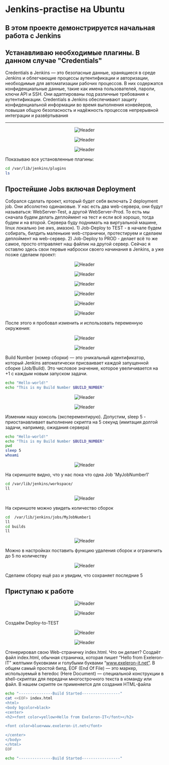 # Jenkins-practise на Ubuntu

В этом проекте демонстрируется начальная работа с Jenkins
---

## Устанавливаю необходимые плагины. В данном случае "Credentials"

Credentials в Jenkins — это безопасные данные, хранящиеся в среде Jenkins и облегчающие процессы аутентификации и авторизации, необходимые для автоматизации рабочих процессов. В них содержатся конфиденциальные данные, такие как имена пользователей, пароли, ключи API и SSH. Они адаптированы под различные требования к аутентификации. Credentials в Jenkins обеспечивают защиту конфиденциальной информации во время выполнения конвейеров, повышая общую безопасность и надёжность процессов непрерывной интеграции и развёртывания

--- 
<p align="center">
  <img src="https://github.com/exeleron07/jenkins-practice/blob/5d387d6ba53050b91c462566ef16dc4b740af82e/img/1.png" alt="Header">
</p>
<p align="center">
  <img src="https://github.com/exeleron07/jenkins-practice/blob/5d387d6ba53050b91c462566ef16dc4b740af82e/img/2.png" alt="Header">
</p>

<p align="center">
  <img src="https://github.com/exeleron07/jenkins-practice/blob/87c6a35dd2bcc8974594611ca71955f6dae73505/img/3.png" alt="Header">
</p>

Показываю все установленные плагины:

```bash
cd /var/lib/jenkins/plugins
ls
```
## Простейшие Jobs включая Deployment

Собрался сделать проект, который будет себя включать 2 deployment job. Они абсолютно одинаковые. У нас есть два web-сервера, они будут называться: WebServer-Test, а другой WebServer-Prod. То есть мы сначала будем делать деплоймент на тест и если всё хорошо, тогда будем и на второй. Сервера буду поднимать на виртуальной машине, linux локально (не aws, амазон).    1) Job-Deploy to TEST - в начале будем собирать, билдить маленькие web-странички, протестируем и сделаем деплоймент на web-сервер. 2) Job-Deploy to PROD - делает всё то же самое, просто отправляет наш файлик на другой сервер. Сейчас я оставлю здесь свои первые наброски своего начинания в Jenkins, а уже позже сделаем проект:

<p align="center">
  <img src="https://github.com/exeleron07/jenkins-practice/blob/86b373b4fd998480ac4c1c18136730d19367a181/img/4.png" alt="Header">
</p>
<p align="center">
  <img src="https://github.com/exeleron07/jenkins-practice/blob/86b373b4fd998480ac4c1c18136730d19367a181/img/5.png" alt="Header">
</p>
<p align="center">
  <img src="https://github.com/exeleron07/jenkins-practice/blob/86b373b4fd998480ac4c1c18136730d19367a181/img/6.png" alt="Header">
</p>
<p align="center">
  <img src="https://github.com/exeleron07/jenkins-practice/blob/86b373b4fd998480ac4c1c18136730d19367a181/img/7.png" alt="Header">
</p>
<p align="center">
  <img src="https://github.com/exeleron07/jenkins-practice/blob/86b373b4fd998480ac4c1c18136730d19367a181/img/8.png" alt="Header">
</p>
<p align="center">
  <img src="https://github.com/exeleron07/jenkins-practice/blob/86b373b4fd998480ac4c1c18136730d19367a181/img/9.png" alt="Header">
</p>

После этого я пробовал изменить и использовать переменную окружения:

<p align="center">
  <img src="https://github.com/exeleron07/jenkins-practice/blob/86b373b4fd998480ac4c1c18136730d19367a181/img/10.png" alt="Header">
</p>
<p align="center">
  <img src="https://github.com/exeleron07/jenkins-practice/blob/86b373b4fd998480ac4c1c18136730d19367a181/img/11.png" alt="Header">
</p>

Build Number (номер сборки) — это уникальный идентификатор, который Jenkins автоматически присваивает каждой запущенной сборке (Job/Build). Это числовое значение, которое увеличивается на +1 с каждым новым запуском задачи.

```bash
echo "Hello-world!"
echo "This is my Build Number $BUILD_NUMBER"
```
<p align="center">
  <img src="https://github.com/exeleron07/jenkins-practice/blob/86b373b4fd998480ac4c1c18136730d19367a181/img/12.png" alt="Header">
</p>
<p align="center">
  <img src="https://github.com/exeleron07/jenkins-practice/blob/86b373b4fd998480ac4c1c18136730d19367a181/img/13.png" alt="Header">
</p>

Изменим нашу консоль (эксперементирую). Допустим, sleep 5 - приостанавливает выполнение скрипта на 5 секунд (имитация долгой задачи, например, ожидания сервера)

```bash
echo "Hello-world!"
echo "This is my Build Number $BUILD_NUMBER"
pwd
sleep 5
whoami
```

<p align="center">
  <img src="https://github.com/exeleron07/jenkins-practice/blob/aae2b115276118ace8cbb73d2f1e45b6a17c35de/img/15.png" alt="Header">
</p>

На скриншоте видно, что у нас пока что одна Job 'MyJobNumber1'

```bash
cd /var/lib/jenkins/workspace/
ll
```
<p align="center">
  <img src="https://github.com/exeleron07/jenkins-practice/blob/aae2b115276118ace8cbb73d2f1e45b6a17c35de/img/16.png" alt="Header">
</p>

На скриншоте можно увидеть количество сборок

```bash
cd  /var/lib/jenkins/jobs/MyJobNumber1
ll
cd builds
ll
```

<p align="center">
  <img src="https://github.com/exeleron07/jenkins-practice/blob/aae2b115276118ace8cbb73d2f1e45b6a17c35de/img/17.png" alt="Header">
</p>

Можно в настройках поставить функцию удаления сборок и ограничить до 5 по количеству

<p align="center">
  <img src="https://github.com/exeleron07/jenkins-practice/blob/aae2b115276118ace8cbb73d2f1e45b6a17c35de/img/18.png" alt="Header">
</p>

Сделаем сборку ещё раз и увидим, что сохраняет последние 5

## Приступаю к работе

<p align="center">
  <img src="https://github.com/exeleron07/jenkins-practice/blob/d59c9fbc31b8aae437285b566326fd6f4a831bdd/img/19.png" alt="Header">
</p>
<p align="center">
  <img src="https://github.com/exeleron07/jenkins-practice/blob/d59c9fbc31b8aae437285b566326fd6f4a831bdd/img/20.png" alt="Header">
</p>

Создаём Deploy-to-TEST

<p align="center">
  <img src="https://github.com/exeleron07/jenkins-practice/blob/d59c9fbc31b8aae437285b566326fd6f4a831bdd/img/21.png" alt="Header">
</p>
<p align="center">
  <img src="https://github.com/exeleron07/jenkins-practice/blob/d59c9fbc31b8aae437285b566326fd6f4a831bdd/img/22.png" alt="Header">
</p>

Сгенерировал свою Web-страничку index.html. Что он делает? Создаёт файл index.html, обычная страничка, которая пишет “Hello from Exeleron-IT” желтыми буковками и голубыми буквами “www.exeleron-it.net”. В общем самый простой билд. EOF (End Of File) — это маркер, используемый в heredoc (Here Document) — специальной конструкции в shell-скриптах для передачи многострочного текста в команду или файл. В нашем скрипте он применяется для создания HTML-файла

```bash
echo "---------------Build Started-----------------"
cat <<EOF> index.html
<html>
<body bgcolor=black>
<center>
<h2><font color=yellow>Hello from Exeleron-IT</font></h2>

<font color=blue>www.exeleron-it.net</font>

</center>
</body>
</html>
EOF

echo "---------------Build Started-----------------"
```






